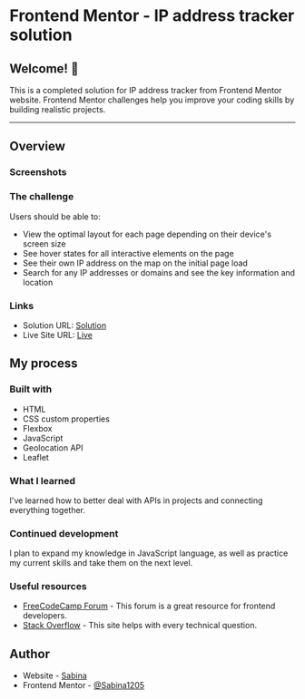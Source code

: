 # Frontend Mentor - IP address tracker solution

## Welcome! 👋

This is a completed solution for IP address tracker from Frontend Mentor website. Frontend Mentor challenges help you improve your coding skills by building realistic projects. <br>

<hr>

## Overview

### Screenshots

### The challenge

Users should be able to:

- View the optimal layout for each page depending on their device's screen size
- See hover states for all interactive elements on the page
- See their own IP address on the map on the initial page load
- Search for any IP addresses or domains and see the key information and location

### Links

- Solution URL: [Solution](https://github.com/Sabina1205/Frontend-mentor-challenges-2/tree/main/multi-step-form-main)
- Live Site URL: [Live](https://multi-step-form-sage-beta.vercel.app/)

## My process

### Built with

- HTML
- CSS custom properties
- Flexbox
- JavaScript
- Geolocation API
- Leaflet

### What I learned

I've learned how to better deal with APIs in projects and connecting everything together.

### Continued development

I plan to expand my knowledge in JavaScript language, as well as practice my current skills and take them on the next level.

### Useful resources

- [FreeCodeCamp Forum](https://forum.freecodecamp.org/) - This forum is a great resource for frontend developers.
- [Stack Overflow](https://stackoverflow.com/) - This site helps with every technical question.

## Author

- Website - [Sabina](https://sabina1205.github.io/personal-website/)
- Frontend Mentor - [@Sabina1205](https://www.frontendmentor.io/home)
